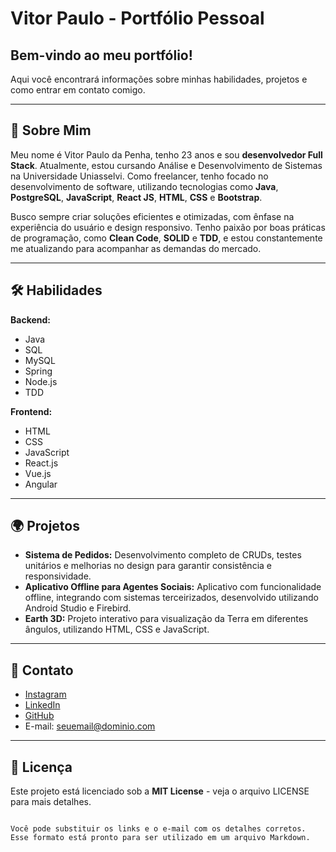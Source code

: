 # Vitor Paulo - Portfólio Pessoal

## Bem-vindo ao meu portfólio! 
Aqui você encontrará informações sobre minhas habilidades, projetos e como entrar em contato comigo.

---

## 🚀 Sobre Mim
Meu nome é Vitor Paulo da Penha, tenho 23 anos e sou **desenvolvedor Full Stack**. Atualmente, estou cursando Análise e Desenvolvimento de Sistemas na Universidade Uniasselvi. Como freelancer, tenho focado no desenvolvimento de software, utilizando tecnologias como **Java**, **PostgreSQL**, **JavaScript**, **React JS**, **HTML**, **CSS** e **Bootstrap**.

Busco sempre criar soluções eficientes e otimizadas, com ênfase na experiência do usuário e design responsivo. Tenho paixão por boas práticas de programação, como **Clean Code**, **SOLID** e **TDD**, e estou constantemente me atualizando para acompanhar as demandas do mercado.

---

## 🛠 Habilidades

**Backend:**
- Java
- SQL
- MySQL
- Spring
- Node.js
- TDD

**Frontend:**
- HTML
- CSS
- JavaScript
- React.js
- Vue.js
- Angular

---

## 🌍 Projetos

- **Sistema de Pedidos:** Desenvolvimento completo de CRUDs, testes unitários e melhorias no design para garantir consistência e responsividade.
- **Aplicativo Offline para Agentes Sociais:** Aplicativo com funcionalidade offline, integrando com sistemas terceirizados, desenvolvido utilizando Android Studio e Firebird.
- **Earth 3D:** Projeto interativo para visualização da Terra em diferentes ângulos, utilizando HTML, CSS e JavaScript.

---

## 💬 Contato
- [Instagram](https://www.instagram.com/vitorpaulo_027/profilecard/?igsh=dWU3Zjl5YTk2a3cx)
- [LinkedIn](https://www.linkedin.com/in/vitor-paulo-da-penha-82b0b2303/)
- [GitHub](https://github.com/Vitorpaulo-dapenha)
- E-mail: [seuemail@dominio.com](mailto:seuemail@dominio.com)

---

## 📜 Licença
Este projeto está licenciado sob a **MIT License** - veja o arquivo LICENSE para mais detalhes.
```

Você pode substituir os links e o e-mail com os detalhes corretos. Esse formato está pronto para ser utilizado em um arquivo Markdown.
